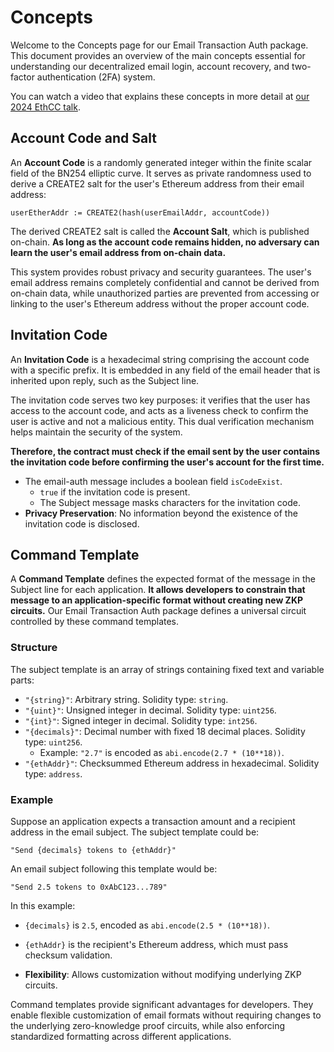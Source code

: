 # Concepts

Welcome to the Concepts page for our Email Transaction Auth package. This document provides an overview of the main concepts essential for understanding our decentralized email login, account recovery, and two-factor authentication (2FA) system.

You can watch a video that explains these concepts in more detail at [our 2024 EthCC talk](https://ethcc.io/archives/zk-email-decentralized-email-login-account-recovery-2fa).

## Account Code and Salt

An **Account Code** is a randomly generated integer within the finite scalar field of the BN254 elliptic curve. It serves as private randomness used to derive a CREATE2 salt for the user's Ethereum address from their email address:

```plaintext
userEtherAddr := CREATE2(hash(userEmailAddr, accountCode))
```

The derived CREATE2 salt is called the **Account Salt**, which is published on-chain. **As long as the account code remains hidden, no adversary can learn the user's email address from on-chain data.**

This system provides robust privacy and security guarantees. The user's email address remains completely confidential and cannot be derived from on-chain data, while unauthorized parties are prevented from accessing or linking to the user's Ethereum address without the proper account code.

## Invitation Code

An **Invitation Code** is a hexadecimal string comprising the account code with a specific prefix. It is embedded in any field of the email header that is inherited upon reply, such as the Subject line.

The invitation code serves two key purposes: it verifies that the user has access to the account code, and acts as a liveness check to confirm the user is active and not a malicious entity. This dual verification mechanism helps maintain the security of the system.

**Therefore, the contract must check if the email sent by the user contains the invitation code before confirming the user's account for the first time.**

- The email-auth message includes a boolean field `isCodeExist`.
  - `true` if the invitation code is present.
  - The Subject message masks characters for the invitation code.
- **Privacy Preservation**: No information beyond the existence of the invitation code is disclosed.

## Command Template

A **Command Template** defines the expected format of the message in the Subject line for each application. **It allows developers to constrain that message to an application-specific format without creating new ZKP circuits.** Our Email Transaction Auth package defines a universal circuit controlled by these command templates.

### Structure

The subject template is an array of strings containing fixed text and variable parts:

- `"{string}"`: Arbitrary string. Solidity type: `string`.
- `"{uint}"`: Unsigned integer in decimal. Solidity type: `uint256`.
- `"{int}"`: Signed integer in decimal. Solidity type: `int256`.
- `"{decimals}"`: Decimal number with fixed 18 decimal places. Solidity type: `uint256`.
  - Example: `"2.7"` is encoded as `abi.encode(2.7 * (10**18))`.
- `"{ethAddr}"`: Checksummed Ethereum address in hexadecimal. Solidity type: `address`.

### Example

Suppose an application expects a transaction amount and a recipient address in the email subject. The subject template could be:

```plaintext
"Send {decimals} tokens to {ethAddr}"
```

An email subject following this template would be:

```plaintext
"Send 2.5 tokens to 0xAbC123...789"
```

In this example:

- `{decimals}` is `2.5`, encoded as `abi.encode(2.5 * (10**18))`.
- `{ethAddr}` is the recipient's Ethereum address, which must pass checksum validation.

- **Flexibility**: Allows customization without modifying underlying ZKP circuits.

Command templates provide significant advantages for developers. They enable flexible customization of email formats without requiring changes to the underlying zero-knowledge proof circuits, while also enforcing standardized formatting across different applications.